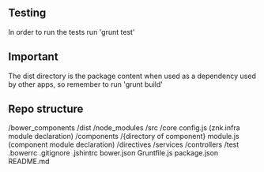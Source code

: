 ## Testing

In order to run the tests run 'grunt test'

## Important

The dist directory is the package content when used as a dependency used by other apps, so remember to run 'grunt build'

## Repo structure

/bower_components
/dist
/node_modules
/src
     /core
                 config.js (znk.infra module declaration)
     /components
                 /{directory of component}
                                          module.js (component module declaration)
                                          /directives
                                          /services
                                          /controllers
/test
.bowerrc
.gitignore
.jshintrc
bower.json
Gruntfile.js
package.json
README.md